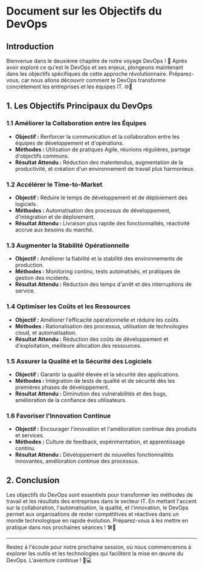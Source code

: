 # Document sur les Objectifs du DevOps

## Introduction

Bienvenue dans le deuxième chapitre de notre voyage DevOps ! 🚀 Après avoir exploré ce qu'est le DevOps et ses enjeux, plongeons maintenant dans les objectifs spécifiques de cette approche révolutionnaire. Préparez-vous, car nous allons découvrir comment le DevOps transforme concrètement les entreprises et les équipes IT. 🌐💼

## 1. Les Objectifs Principaux du DevOps

### 1.1 Améliorer la Collaboration entre les Équipes

- **Objectif :** Renforcer la communication et la collaboration entre les équipes de développement et d'opérations.
- **Méthodes :** Utilisation de pratiques Agile, réunions régulières, partage d'objectifs communs.
- **Résultat Attendu :** Réduction des malentendus, augmentation de la productivité, et création d'un environnement de travail plus harmonieux.

### 1.2 Accélérer le Time-to-Market

- **Objectif :** Réduire le temps de développement et de déploiement des logiciels.
- **Méthodes :** Automatisation des processus de développement, d'intégration et de déploiement.
- **Résultat Attendu :** Livraison plus rapide des fonctionnalités, réactivité accrue aux besoins du marché.

### 1.3 Augmenter la Stabilité Opérationnelle

- **Objectif :** Améliorer la fiabilité et la stabilité des environnements de production.
- **Méthodes :** Monitoring continu, tests automatisés, et pratiques de gestion des incidents.
- **Résultat Attendu :** Réduction des temps d'arrêt et des interruptions de service.

### 1.4 Optimiser les Coûts et les Ressources

- **Objectif :** Améliorer l'efficacité opérationnelle et réduire les coûts.
- **Méthodes :** Rationalisation des processus, utilisation de technologies cloud, et automatisation.
- **Résultat Attendu :** Réduction des coûts de développement et d'exploitation, meilleure allocation des ressources.

### 1.5 Assurer la Qualité et la Sécurité des Logiciels

- **Objectif :** Garantir la qualité élevée et la sécurité des applications.
- **Méthodes :** Intégration de tests de qualité et de sécurité dès les premières phases de développement.
- **Résultat Attendu :** Diminution des vulnérabilités et des bugs, amélioration de la confiance des utilisateurs.

### 1.6 Favoriser l'Innovation Continue

- **Objectif :** Encourager l'innovation et l'amélioration continue des produits et services.
- **Méthodes :** Culture de feedback, expérimentation, et apprentissage continu.
- **Résultat Attendu :** Développement de nouvelles fonctionnalités innovantes, amélioration continue des processus.

## 2. Conclusion

Les objectifs du DevOps sont essentiels pour transformer les méthodes de travail et les résultats des entreprises dans le secteur IT. En mettant l'accent sur la collaboration, l'automatisation, la qualité, et l'innovation, le DevOps permet aux organisations de rester compétitives et réactives dans un monde technologique en rapide évolution. Préparez-vous à les mettre en pratique dans nos prochaines séances ! 🛠️🌟

---

Restez à l'écoute pour notre prochaine session, où nous commencerons à explorer les outils et les technologies qui facilitent la mise en œuvre du DevOps. L'aventure continue ! 🚀💻